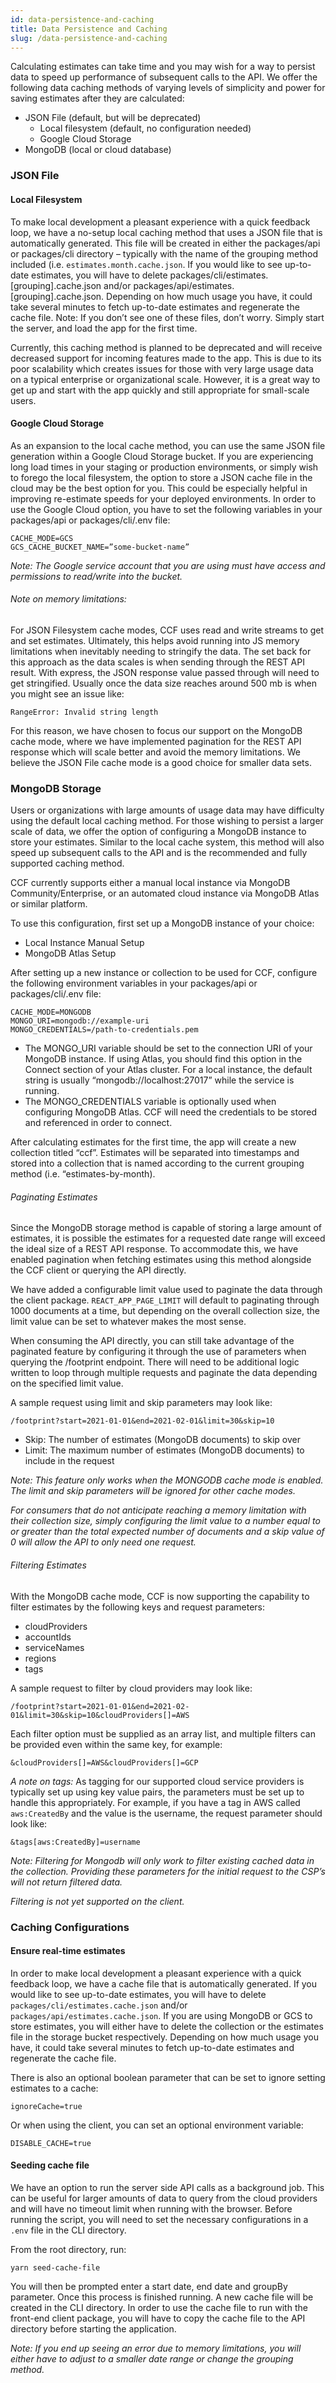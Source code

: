 ```yaml
---
id: data-persistence-and-caching
title: Data Persistence and Caching
slug: /data-persistence-and-caching
---
```


Calculating estimates can take time and you may wish for a way to persist data to speed up performance of subsequent calls to the API.
We offer the following data caching methods of varying levels of simplicity and power for saving estimates after they are calculated:
- JSON File (default, but will be deprecated)
  - Local filesystem (default, no configuration needed)
  - Google Cloud Storage
- MongoDB (local or cloud database)


### JSON File
#### Local Filesystem
To make local development a pleasant experience with a quick feedback loop, we have a no-setup local caching method that uses a JSON file that is automatically generated. This file will be created in either the packages/api or packages/cli directory – typically with the name of the grouping method included (i.e. `estimates.month.cache.json`. If you would like to see up-to-date estimates, you will have to delete packages/cli/estimates.[grouping].cache.json and/or packages/api/estimates.[grouping].cache.json. Depending on how much usage you have, it could take several minutes to fetch up-to-date estimates and regenerate the cache file.
Note: If you don’t see one of these files, don’t worry. Simply start the server, and load the app for the first time.

Currently, this caching method is planned to be deprecated and will receive decreased support for incoming features made to the app. This is due to its poor scalability which creates issues for those with very large usage data on a typical enterprise or organizational scale. However, it is a great way to get up and start with the app quickly and still appropriate for small-scale users.

#### Google Cloud Storage
As an expansion to the local cache method, you can use the same JSON file generation within a Google Cloud Storage bucket. If you are experiencing long load times in your staging or production environments, or simply wish to forego the local filesystem, the option to store a JSON cache file in the cloud may be the best option for you. This could be especially helpful in improving re-estimate speeds for your deployed environments. In order to use the Google Cloud option, you have to set the following variables in your packages/api or packages/cli/.env file:
```
CACHE_MODE=GCS
GCS_CACHE_BUCKET_NAME=”some-bucket-name”
```
_Note: The Google service account that you are using must have access and permissions to read/write into the bucket._

###### Note on memory limitations:

For JSON Filesystem cache modes, CCF uses read and write streams to get and set estimates. Ultimately, this helps avoid running into JS memory limitations when inevitably needing to stringify the data. The set back for this approach as the data scales is when sending through the REST API result. With express, the JSON response value passed through will need to get stringified. Usually once the data size reaches around 500 mb is when you might see an issue like:

`RangeError: Invalid string length`

For this reason, we have chosen to focus our support on the MongoDB cache mode, where we have implemented pagination for the REST API response which will scale better and avoid the memory limitations. We believe the JSON File cache mode is a good choice for smaller data sets.

### MongoDB Storage

Users or organizations with large amounts of usage data may have difficulty using the default local caching method. For those wishing to persist a larger scale of data, we offer the option of configuring a MongoDB instance to store your estimates. Similar to the local cache system, this method will also speed up subsequent calls to the API and is the recommended and fully supported caching method.

CCF currently supports either a manual local instance via MongoDB Community/Enterprise, or an automated cloud instance via MongoDB Atlas or similar platform.

To use this configuration, first set up a MongoDB instance of your choice:
- Local Instance Manual Setup
- MongoDB Atlas Setup

After setting up a new instance or collection to be used for CCF, configure the following environment variables in your packages/api or packages/cli/.env file:
```
CACHE_MODE=MONGODB
MONGO_URI=mongodb://example-uri
MONGO_CREDENTIALS=/path-to-credentials.pem
```
- The MONGO_URI variable should be set to the connection URI of your MongoDB instance. If using Atlas, you should find this option in the Connect section of your Atlas cluster. For a local instance, the default string is usually “mongodb://localhost:27017” while the service is running.
- The MONGO_CREDENTIALS variable is optionally used when configuring MongoDB Atlas. CCF will need the credentials to be stored and referenced in order to connect.

After calculating estimates for the first time, the app will create a new collection titled “ccf”. Estimates will be separated into timestamps and stored into a collection that is named according to the current grouping method (i.e. “estimates-by-month).

###### Paginating Estimates
Since the MongoDB storage method is capable of storing a large amount of estimates, it is possible the estimates for a requested date range will exceed the ideal size of a REST API response. To accommodate this, we have enabled pagination when fetching estimates using this method alongside the CCF client or querying the API directly.

We have added a configurable limit value used to paginate the data through the client package. `REACT_APP_PAGE_LIMIT` will default to paginating through 1000 documents at a time, but depending on the overall collection size, the limit value can be set to whatever makes the most sense.

When consuming the API directly, you can still take advantage of the paginated feature by configuring it through the use of parameters when querying the /footprint endpoint.
There will need to be additional logic written to loop through multiple requests and paginate the data depending on the specified limit value.

A sample request using limit and skip parameters may look like:
```
/footprint?start=2021-01-01&end=2021-02-01&limit=30&skip=10
```
- Skip: The number of estimates (MongoDB documents) to skip over
- Limit: The maximum number of estimates (MongoDB documents) to include in the request

_Note: This feature only works when the MONGODB cache mode is enabled. The limit and skip parameters will be ignored for other cache modes._

_For consumers that do not anticipate reaching a memory limitation with their collection size, simply configuring the limit value to a number equal to or greater than the total expected number of documents and a skip value of 0 will allow the API to only need one request._


###### Filtering Estimates

With the MongoDB cache mode, CCF is now supporting the capability to filter estimates by the following keys and request parameters:

- cloudProviders
- accountIds
- serviceNames
- regions
- tags

A sample request to filter by cloud providers may look like:
```
/footprint?start=2021-01-01&end=2021-02-01&limit=30&skip=10&cloudProviders[]=AWS
```

Each filter option must be supplied as an array list, and multiple filters can be provided even within the same key, for example:

`&cloudProviders[]=AWS&cloudProviders[]=GCP`

_A note on tags:_
As tagging for our supported cloud service providers is typically set up using key value pairs, the parameters must be set up to handle this appropriately. For example, if you have a tag in AWS called `aws:CreatedBy` and the value is the username, the request parameter should look like:

`&tags[aws:CreatedBy]=username`

_Note: Filtering for Mongodb will only work to filter existing cached data in the collection. Providing these parameters for the initial request to the CSP’s will not return filtered data._

_Filtering is not yet supported on the client._

### Caching Configurations

#### Ensure real-time estimates

In order to make local development a pleasant experience with a quick feedback loop, we have a cache file that is automatically generated. If you would like to see up-to-date estimates, you will have to delete `packages/cli/estimates.cache.json` and/or `packages/api/estimates.cache.json`. If you are using MongoDB or GCS to store estimates, you will either have to delete the collection or the estimates file in the storage bucket respectively. Depending on how much usage you have, it could take several minutes to fetch up-to-date estimates and regenerate the cache file.

There is also an optional boolean parameter that can be set to ignore setting estimates to a cache:

`ignoreCache=true`

Or when using the client, you can set an optional environment variable:

`DISABLE_CACHE=true`

#### Seeding cache file

We have an option to run the server side API calls as a background job. This can be useful for larger amounts of data to query from the cloud providers and will have no timeout limit when running with the browser. Before running the script, you will need to set the necessary configurations in a `.env` file in the CLI directory.

From the root directory, run:

`yarn seed-cache-file`

You will then be prompted enter a start date, end date and groupBy parameter. Once this process is finished running. A new cache file will be created in the CLI directory. In order to use the cache file to run with the front-end client package, you will have to copy the cache file to the API directory before starting the application.

_Note: If you end up seeing an error due to memory limitations, you will either have to adjust to a smaller date range or change the grouping method._